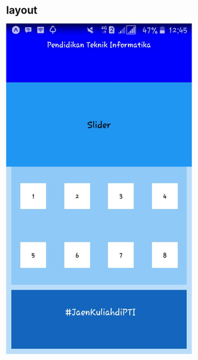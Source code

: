 # layout

<p align="center">
  <img src="https://github.com/melati1998/Layout/blob/master/ss%20layout/Screenshot.png"/>
 </p>
